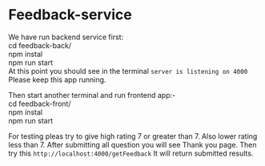 # Feedback-service

We have run backend service first:   
cd feedback-back/  
npm instal  
npm run start  
At this point you should see in the terminal `server is listening on 4000`    
Please keep this app running.

Then start another terminal and run frontend app:-  
cd feedback-front/    
npm instal    
npm run start  

For testing pleas try to give high rating 7 or greater than 7. Also lower rating less than 7. After submitting all question you will see Thank you page. Then try this `http://localhost:4000/getFeedback` It will return submitted results.   

